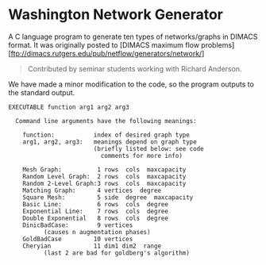 Washington Network Generator
============================
A C language program to generate ten types of networks/graphs in DIMACS format.
It was originally posted to 
[DIMACS maximum flow problems][ftp://dimacs.rutgers.edu/pub/netflow/generators/network/]

> Contributed by seminar students working with Richard Anderson. 

We have made a minor modification to the code, so the program outputs to the standard output.
  
```
EXECUTABLE function arg1 arg2 arg3 

  Command line arguments have the following meanings: 
 
	function:           index of desired graph type
    arg1, arg2, arg3:   meanings depend on graph type
                        (briefly listed below: see code 
                          comments for more info) 

	Mesh Graph:          1 rows  cols  maxcapacity 
	Random Level Graph:  2 rows  cols  maxcapacity 
	Random 2-Level Graph:3 rows  cols  maxcapacity
	Matching Graph:      4 vertices  degree 
	Square Mesh:         5 side  degree  maxcapacity 
	Basic Line:          6 rows  cols  degree 
    Exponential Line:    7 rows  cols  degree 
    Double Exponential   8 rows  cols  degree
  	DinicBadCase:        9 vertices 
	      (causes n augmentation phases)                 
	GoldBadCase         10 vertices 
	Cheryian            11 dim1 dim2  range 
    	  (last 2 are bad for goldberg's algorithm) 
```
